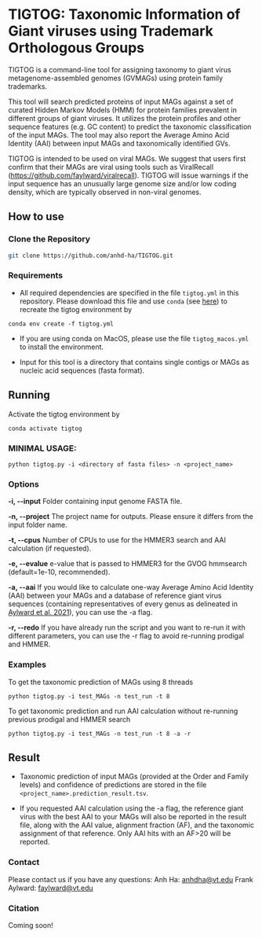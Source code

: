 # TIGTOG: Taxonomic Information of Giant viruses using Trademark Orthologous Groups
TIGTOG is a command-line tool for assigning taxonomy to giant virus metagenome-assembled genomes (GVMAGs) using protein family trademarks. 

This tool will search predicted proteins of input MAGs against a set of curated Hidden Markov Models (HMM) for protein families prevalent in different groups of giant viruses. It utilizes the protein profiles and other sequence features (e.g. GC content) to predict the taxonomic classification of the input MAGs. The tool may also report the Average Amino Acid Identity (AAI) between input MAGs and taxonomically identified GVs.

TIGTOG is intended to be used on viral MAGs. We suggest that users first confirm that their MAGs are viral using tools such as ViralRecall (https://github.com/faylward/viralrecall). TIGTOG will issue warnings if the input sequence has an unusually large genome size and/or low coding density, which are typically observed in non-viral genomes.

## How to use
### Clone the Repository
```bash
git clone https://github.com/anhd-ha/TIGTOG.git
```
### Requirements
* All required dependencies are specified in the file `tigtog.yml` in this repository. Please download this file and use `conda` (see [here](https://conda.io/projects/conda/en/latest/user-guide/tasks/manage-environments.html)) to recreate the tigtog environment by
```shell
conda env create -f tigtog.yml
```
* If you are using conda on MacOS, please use the file `tigtog_macos.yml` to install the environment.
  
* Input for this tool is a directory that contains single contigs or MAGs as nucleic acid sequences (fasta format).


## Running 
Activate the tigtog environment by
```shell
conda activate tigtog
```
### MINIMAL USAGE: 
```shell
python tigtog.py -i <directory of fasta files> -n <project_name>
```

### Options

**-i, --input**
Folder containing input genome FASTA file. 

**-n, --project**
The project name for outputs. Please ensure it differs from the input folder name.

**-t, --cpus**
Number of CPUs to use for the HMMER3 search and AAI calculation (if requested).

**-e, --evalue**
e-value that is passed to HMMER3 for the GVOG hmmsearch (default=1e-10, recommended).

**-a, --aai**
If you would like to calculate one-way Average Amino Acid Identity (AAI) between your MAGs and a database of reference giant virus sequences (containing representatives of every genus as delineated in [Aylward et al. 2021](https://journals.plos.org/plosbiology/article?id=10.1371/journal.pbio.3001430)), you can use the -a flag.

**-r, --redo**
If you have already run the script and you want to re-run it with different parameters, you can use the -r flag to avoid re-running prodigal and HMMER.


### Examples
To get the taxonomic prediction of MAGs using 8 threads
```shell
python tigtog.py -i test_MAGs -n test_run -t 8
```
To get taxonomic prediction and run AAI calculation without re-running previous prodigal and HMMER search
```shell
python tigtog.py -i test_MAGs -n test_run -t 8 -a -r
```

## Result
* Taxonomic prediction of input MAGs (provided at the Order and Family levels) and confidence of predictions are stored in the file `<project_name>.prediction_result.tsv`.

* If you requested AAI calculation using the -a flag, the reference giant virus with the best AAI to your MAGs will also be reported in the result file, along with the AAI value, alignment fraction (AF), and the taxonomic assignment of that reference. Only AAI hits with an AF>20 will be reported.


### Contact
Please contact us if you have any questions: 
Anh Ha: anhdha@vt.edu
Frank Aylward: faylward@vt.edu


### Citation
Coming soon!



